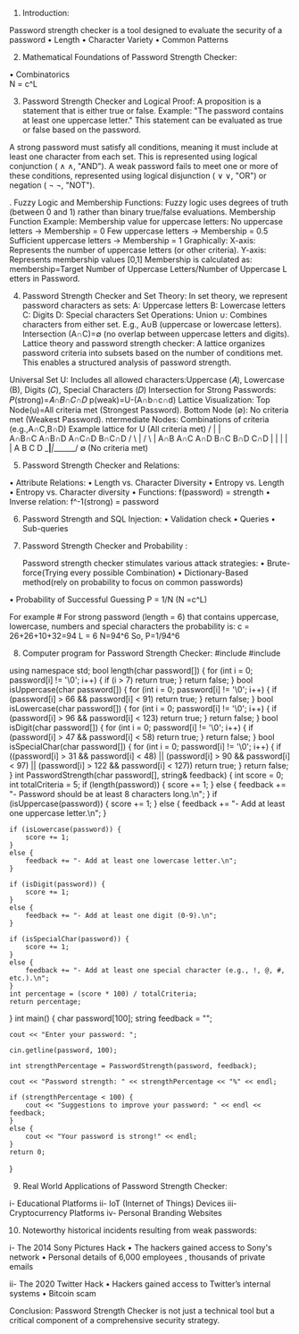 1) Introduction: 

Password strength checker is a tool designed to evaluate the security of a password
• Length
• Character Variety 
• Common Patterns 

  
2) Mathematical Foundations of Password Strength Checker:

• Combinatorics   
       N = c^L 
 
3) Password Strength Checker and Logical Proof:
A proposition is a statement that is either true or false.
Example: "The password contains at least one uppercase letter." This statement can be evaluated as true or false based on the password.

A strong password must satisfy all conditions, meaning it must include at least one character from each set. This is represented using logical conjunction (
∧
∧, "AND").
A weak password fails to meet one or more of these conditions, represented using logical disjunction (
∨
∨, "OR") or negation (
¬
¬, "NOT"). 

. Fuzzy Logic and Membership Functions:
Fuzzy logic uses degrees of truth (between 0 and 1) rather than binary true/false evaluations.
Membership Function Example:
Membership value for uppercase letters:
No uppercase letters → Membership = 0
Few uppercase letters → Membership = 0.5
Sufficient uppercase letters → Membership = 1
Graphically:
X-axis: Represents the number of uppercase letters (or other criteria).
Y-axis: Represents membership values 
[0,1]
Membership is calculated as:
 membership=Target Number of Uppercase Letters/Number of Uppercase Letters in Password.


4) Password Strength Checker and Set Theory: 
In set theory, we represent password characters as sets:
A: Uppercase letters
B: Lowercase letters
C: Digits
D: Special characters
Set Operations:
Union 
∪: Combines characters from either set. E.g., 
A∪B (uppercase or lowercase letters).
Intersection (A∩C)=∅ (no overlap between uppercase letters and digits).
Lattice theory and password strength checker:
​A lattice organizes password criteria into subsets based on the number of conditions met. This enables a structured analysis of password strength.

Universal Set 
U: Includes all allowed characters:Uppercase (𝐴), Lowercase (B), Digits (𝐶), Special Characters (𝐷)
Intersection for Strong Passwords:
𝑃(strong)=𝐴∩𝐵∩𝐶∩𝐷
p(weak)=U-(A∩b∩c∩d)
Lattice Visualization:
Top Node(u)=All criteria met (Strongest Password).
Bottom Node (∅): No criteria met (Weakest Password).
ntermediate Nodes: Combinations of criteria (e.g.,A∩C,B∩D)
Example lattice for 
                  U (All criteria met)
             /       |       |       \
          A∩B∩C    A∩B∩D    A∩C∩D    B∩C∩D
           /   \       |       /   \       |
         A∩B    A∩C    A∩D    B∩C    B∩D    C∩D
          |       |       |       |       |
          A       B       C       D
          \_______|_______|_______/
                  ∅ (No criteria met)





5) Password Strength Checker and Relations:
 
• Attribute Relations: 
     • Length vs. Character Diversity
     • Entropy vs. Length
     • Entropy vs. Character diversity
  • Functions: 
       f(password) = strength 
  • Inverse relation: 
       f^-1(strong) = password

6) Password Strength and SQL Injection:
  • Validation check
    • Queries 
      • Sub-queries

7) Password Strength Checker and Probability :

    Password strength checker stimulates various attack strategies:
•	Brute-force(Trying every possible Combination)
•	Dictionary-Based method(rely on probability to focus on common passwords)
 

• Probability of Successful Guessing
       P = 1/N  (N =c^L)
    
For example # For strong password (length = 6) that contains uppercase, lowercase, numbers and special characters the probability is: 
c = 26+26+10+32=94
L = 6
N=94^6
So, P=1/94^6



8) Computer program for Password Strength Checker:
#include <iostream>
#include <string>

using namespace std;
bool length(char password[]) {
    for (int i = 0; password[i] != '\0'; i++) {
        if (i > 7) return true;
    }
    return false;
}
bool isUppercase(char password[]) {
    for (int i = 0; password[i] != '\0'; i++)
    {
        if (password[i] > 66 && password[i] < 91)
            return true;
    }
    return false;
}
bool isLowercase(char password[]) {
    for (int i = 0; password[i] != '\0'; i++)
    {
        if (password[i] > 96 && password[i] < 123) 
            return true;
    }
    return false;
}
bool isDigit(char password[]) {
    for (int i = 0; password[i] != '\0'; i++) 
    {
        if (password[i] > 47 && password[i] < 58)
            return true;
    }
    return false;
}
bool isSpecialChar(char password[]) {
    for (int i = 0; password[i] != '\0'; i++) 
    {
        if ((password[i] > 31 && password[i] < 48) || (password[i] > 90 && password[i] < 97) || (password[i] > 122 && password[i] < 127)) 
            return true;
    }
    return false;
}
int PasswordStrength(char password[], string& feedback) {
    int score = 0;
    int totalCriteria = 5;
    if (length(password)) {
        score += 1;
    }
    else {
        feedback += "- Password should be at least 8 characters long.\n";
    }
    if (isUppercase(password)) {
        score += 1;
    }
    else {
        feedback += "- Add at least one uppercase letter.\n";
    }

    if (isLowercase(password)) {
        score += 1;
    }
    else {
        feedback += "- Add at least one lowercase letter.\n";
    }

    if (isDigit(password)) {
        score += 1;
    }
    else {
        feedback += "- Add at least one digit (0-9).\n";
    }

    if (isSpecialChar(password)) {
        score += 1;
    }
    else {
        feedback += "- Add at least one special character (e.g., !, @, #, etc.).\n";
    }
    int percentage = (score * 100) / totalCriteria;
    return percentage;
}
int main() {
    char  password[100];
    string feedback = "";

    cout << "Enter your password: ";

    cin.getline(password, 100);

    int strengthPercentage = PasswordStrength(password, feedback);

    cout << "Password strength: " << strengthPercentage << "%" << endl;

    if (strengthPercentage < 100) {
        cout << "Suggestions to improve your password: " << endl << feedback;
    }
    else {
        cout << "Your password is strong!" << endl;
    }
    return 0;
}

9) Real World Applications of Password Strength Checker: 

  i- Educational Platforms
  ii- IoT (Internet of Things) Devices
  iii- Cryptocurrency Platforms
  iv- Personal Branding Websites

10) Noteworthy historical incidents resulting from weak passwords:

  i- The 2014 Sony Pictures Hack
      •	The hackers gained access to Sony's network
      •	Personal details of 6,000 employees , thousands of private emails

  ii- The 2020 Twitter Hack
      •	Hackers gained access to Twitter’s internal systems
      •	Bitcoin scam

Conclusion:
Password Strength Checker is not just a technical tool but a critical component of a comprehensive security strategy.





